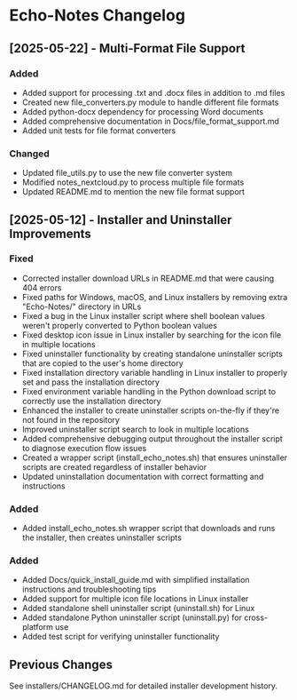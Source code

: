 # Echo-Notes Changelog

## [2025-05-22] - Multi-Format File Support

### Added
- Added support for processing .txt and .docx files in addition to .md files
- Created new file_converters.py module to handle different file formats
- Added python-docx dependency for processing Word documents
- Added comprehensive documentation in Docs/file_format_support.md
- Added unit tests for file format converters

### Changed
- Updated file_utils.py to use the new file converter system
- Modified notes_nextcloud.py to process multiple file formats
- Updated README.md to mention the new file format support

## [2025-05-12] - Installer and Uninstaller Improvements

### Fixed
- Corrected installer download URLs in README.md that were causing 404 errors
- Fixed paths for Windows, macOS, and Linux installers by removing extra "Echo-Notes/" directory in URLs
- Fixed a bug in the Linux installer script where shell boolean values weren't properly converted to Python boolean values
- Fixed desktop icon issue in Linux installer by searching for the icon file in multiple locations
- Fixed uninstaller functionality by creating standalone uninstaller scripts that are copied to the user's home directory
- Fixed installation directory variable handling in Linux installer to properly set and pass the installation directory
- Fixed environment variable handling in the Python download script to correctly use the installation directory
- Enhanced the installer to create uninstaller scripts on-the-fly if they're not found in the repository
- Improved uninstaller script search to look in multiple locations
- Added comprehensive debugging output throughout the installer script to diagnose execution flow issues
- Created a wrapper script (install_echo_notes.sh) that ensures uninstaller scripts are created regardless of installer behavior
- Updated uninstallation documentation with correct formatting and instructions

### Added
- Added install_echo_notes.sh wrapper script that downloads and runs the installer, then creates uninstaller scripts

### Added
- Added Docs/quick_install_guide.md with simplified installation instructions and troubleshooting tips
- Added support for multiple icon file locations in Linux installer
- Added standalone shell uninstaller script (uninstall.sh) for Linux
- Added standalone Python uninstaller script (uninstall.py) for cross-platform use
- Added test script for verifying uninstaller functionality

## Previous Changes

See installers/CHANGELOG.md for detailed installer development history.